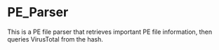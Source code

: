 # PE_Parser
This is a PE file parser that retrieves important PE file information, then queries VirusTotal from the hash.
